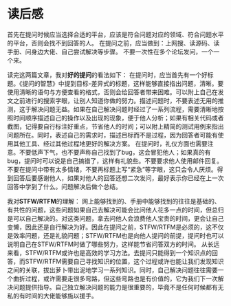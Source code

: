 # 读后感

首先在提问时候应当选择合适的平台，应该是符合问题对应的领域、符合问题水平的平台，否则会找不到回答的人。
在提问之前，应当做到：上网搜、读源码、读手册、问身边大佬、自己尝试解决等步骤。
不要一次性在多个论坛发问，一个一个来。

读完这两篇文章，我对**好的提问**的看法如下：
在提问时，应当首先有一个好标题。《提问的智慧》中提到目标-差异式的标题，这样能够直接指出问题，清晰。要使用清晰的语句与方便查看的格式，否则会给回答者带来困难。可以附上自己在发文之前进行的搜索字眼，让别人知道你做的努力。描述问题时，不要表述无用的推测，这于解决问题无益。如果在自己解决问题时经过了一系列流程，需要清晰地按照时间顺序描述自己的操作以及出现的现象，便于他人分析；如果有相关代码或者截图，记得要自行标注好重点，节省他人的时间；可以附上精简的测试用例来指出问题所在。同时，表述自己的需求时，描述目标而不是过程，因为回答者可能有使用其他工具、经过其他过程地更好的解决方案。
在提问时，礼仪方面也需要注意。不要低声下气，也不要声称自己找到了bug，这会冒犯他人；如果真的有bug，提问时可以说是自己搞错了，这样有礼貌些。不要要求他人使用邮件回复。不要在提问中带有太多情绪，不要再标题上写“紧急”等字眼，这只会令人厌烦。得到回答后要感谢他人，如果对他人的回答还想二次发问，最好表示你已经在上一次回答中学到了什么。问题解决后做个总结。

我对**STFW/RTFM**的理解：
网上能够找到的、手册中能够找到的往往是基础的、有共性的问题，这些问题如果自己去解决可能会比问他人花多一点的时间，但总归是可以自己解决的。对这类问题，拿去问他人会浪费他人宝贵的时间，更会让自己变懒，因此还是自行解决为好。因此在提问之前，STFW/RTFM是必须的，这不仅是效率问题，还是礼貌问题；STFW/RTFM也是向他人提问的前提，提问时也可以说明自己在STFW/RTFM时做了哪些努力，这样能节省问答双方的时间。
从长远来看，STFW/RTFM或许也是高效的学习方法。去提问只能得到一个知识点的回答，而STFW/RTFM需要自己寻找知识的位置，这个过程或许也能让我们发现知识之间的关联，拔出萝卜带出泥地学习一系列知识。同时，自己解决问题往往需要一个曲折过程，或许需要走很多弯路，但这些弯路也是有价值的，它为我们下一次解决问题提供指导。自己独立解决问题的能力是很重要的，毕竟不是任何时候都有无私的有时间的大佬能够施以援手。
